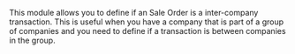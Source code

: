 This module allows you to define if an Sale Order is a inter-company
transaction. This is useful when you have a company that is part of a
group of companies and you need to define if a transaction is between
companies in the group.
